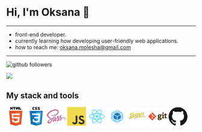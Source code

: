 # Hi, I'm Oksana 👋

---

- front-end developer.
- currently learning how developing user-friendly web applications.
- how to reach me: <oksana.molesha@gmail.com>

---

![github followers](https://img.shields.io/github/followers/espadrine?style=social)

<p align=”center”>
<a href=https://www.linkedin.com/in/oksana-baklan/>
<img src=https://img.shields.io/badge/OksanaBaklan%20-blue?style=flat&logo=LinkedIn&labelColor=blue>
</a>
</p>

## **My stack and tools**

<p align="left">
    <img src="https://raw.githubusercontent.com/github/explore/80688e429a7d4ef2fca1e82350fe8e3517d3494d/topics/html/html.png" width="50" alt="html">
        <img src="https://raw.githubusercontent.com/github/explore/80688e429a7d4ef2fca1e82350fe8e3517d3494d/topics/css/css.png" width="50" alt="css">
        <img src="https://raw.githubusercontent.com/github/explore/80688e429a7d4ef2fca1e82350fe8e3517d3494d/topics/sass/sass.png" width="50" alt="sass">
  <img src="https://raw.githubusercontent.com/github/explore/80688e429a7d4ef2fca1e82350fe8e3517d3494d/topics/javascript/javascript.png" width="50" title="js">
  <img src="https://raw.githubusercontent.com/github/explore/80688e429a7d4ef2fca1e82350fe8e3517d3494d/topics/react/react.png" width="50" alt="react">
    <img src="https://raw.githubusercontent.com/github/explore/80688e429a7d4ef2fca1e82350fe8e3517d3494d/topics/webpack/webpack.png" width="50" alt="webpack">
    <img src="https://raw.githubusercontent.com/github/explore/80688e429a7d4ef2fca1e82350fe8e3517d3494d/topics/babel/babel.png" width="50" alt="babel">
    <img src="https://raw.githubusercontent.com/github/explore/80688e429a7d4ef2fca1e82350fe8e3517d3494d/topics/git/git.png" width="50" alt="git">
        <img src="https://raw.githubusercontent.com/github/explore/78df643247d429f6cc873026c0622819ad797942/topics/github/github.png" width="50" alt="github">

</p>

